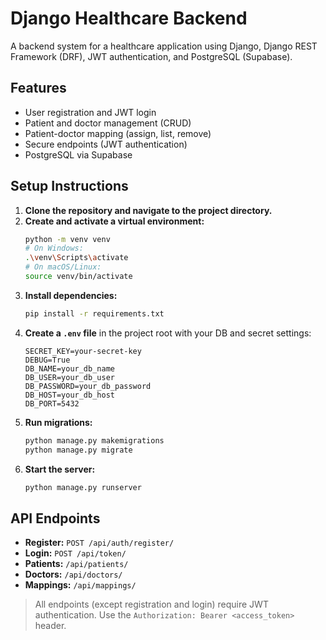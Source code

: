 # Django Healthcare Backend

A backend system for a healthcare application using Django, Django REST Framework (DRF), JWT authentication, and PostgreSQL (Supabase).

## Features
- User registration and JWT login
- Patient and doctor management (CRUD)
- Patient-doctor mapping (assign, list, remove)
- Secure endpoints (JWT authentication)
- PostgreSQL via Supabase

## Setup Instructions

1. **Clone the repository and navigate to the project directory.**
2. **Create and activate a virtual environment:**
   ```bash
   python -m venv venv
   # On Windows:
   .\venv\Scripts\activate
   # On macOS/Linux:
   source venv/bin/activate
   ```
3. **Install dependencies:**
   ```bash
   pip install -r requirements.txt
   ```
4. **Create a `.env` file** in the project root with your DB and secret settings:
   ```env
   SECRET_KEY=your-secret-key
   DEBUG=True
   DB_NAME=your_db_name
   DB_USER=your_db_user
   DB_PASSWORD=your_db_password
   DB_HOST=your_db_host
   DB_PORT=5432
   ```
5. **Run migrations:**
   ```bash
   python manage.py makemigrations
   python manage.py migrate
   ```
6. **Start the server:**
   ```bash
   python manage.py runserver
   ```

## API Endpoints

- **Register:** `POST /api/auth/register/`
- **Login:** `POST /api/token/`
- **Patients:** `/api/patients/`
- **Doctors:** `/api/doctors/`
- **Mappings:** `/api/mappings/`

> All endpoints (except registration and login) require JWT authentication. Use the `Authorization: Bearer <access_token>` header.


